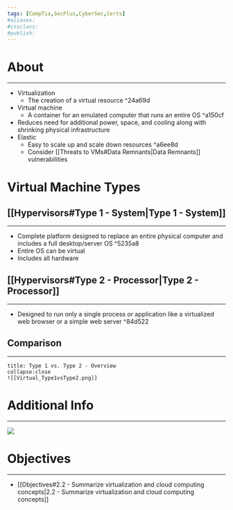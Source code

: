```yaml
---
tags: [CompTia,SecPlus,CyberSec,Certs]
#aliases:
#cssclass:
#publish:
---
```


# About
---
- Virtualization
	- The creation of a virtual resource ^24a69d
- Virtual machine
	- A container for an emulated computer that runs an entire OS ^a150cf
- Reduces need for additional power, space, and cooling along with shrinking physical infrastructure
- Elastic
	- Easy to scale up and scale down resources ^a6ee8d
	- Consider [[Threats to VMs#Data Remnants|Data Remnants]] vulnerabilities

# Virtual Machine Types

## [[Hypervisors#Type 1 - System|Type 1 - System]]
---
- Complete platform designed to replace an entire physical computer and includes a full desktop/server OS ^5235a8
- Entire OS can be virtual
- Includes all hardware

## [[Hypervisors#Type 2 - Processor|Type 2 - Processor]]
---
- Designed to run only a single process or application like a virtualized web browser or a simple web server ^84d522

## Comparison
---
```ad-info
title: Type 1 vs. Type 2 - Overview
collapse:close
![[Virtual_Type1vsType2.png]]
```

# Additional Info
---

![](https://www.youtube.com/watch?v=dhQtoYEODlk)

# Objectives
---
- [[Objectives#2.2 - Summarize virtualization and cloud computing concepts|2.2 - Summarize virtualization and cloud computing concepts]]